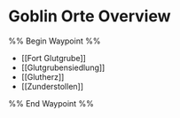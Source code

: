 # Goblin Orte Overview

%% Begin Waypoint %%
- [[Fort Glutgrube]]
- [[Glutgrubensiedlung]]
- [[Glutherz]]
- [[Zunderstollen]]

%% End Waypoint %%

